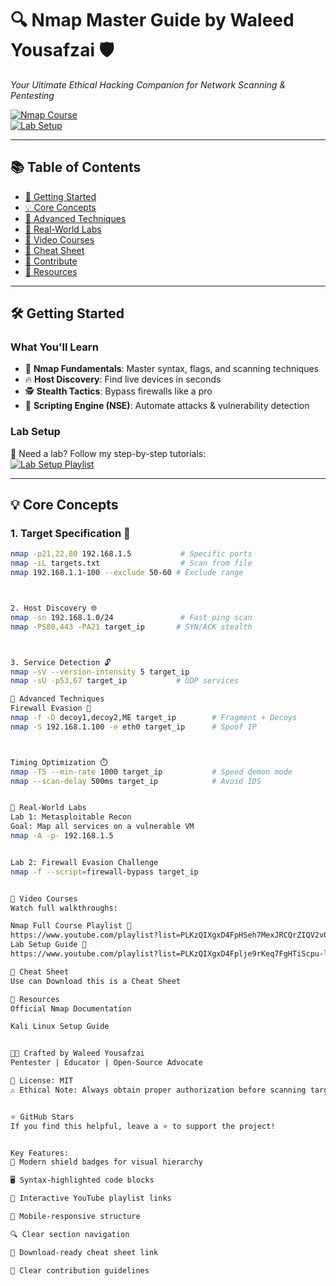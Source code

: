 # 🔍 Nmap Master Guide by Waleed Yousafzai 🛡️  
*Your Ultimate Ethical Hacking Companion for Network Scanning & Pentesting*  

[![Nmap Course](https://img.shields.io/badge/YouTube-Nmap_Course-FF0000?style=for-the-badge&logo=youtube)](https://www.youtube.com/playlist?list=PLKzQIXgxD4FpHSeh7MexJRCQrZIQV2v0h)  
[![Lab Setup](https://img.shields.io/badge/YouTube-Lab_Setup-FF0000?style=for-the-badge&logo=youtube)](https://www.youtube.com/playlist?list=PLKzQIXgxD4Fplje9rKeq7FgHTiScpu-l8)  

---

## 📚 Table of Contents  
- [🚀 Getting Started](#-getting-started)  
- [💡 Core Concepts](#-core-concepts)  
- [🚨 Advanced Techniques](#-advanced-techniques)  
- [🎯 Real-World Labs](#-real-world-labs)  
- [🎥 Video Courses](#-video-courses)  
- [📝 Cheat Sheet](#-cheat-sheet)  
- [🤝 Contribute](#-contribute)  
- [📌 Resources](#-resources)  

---

## 🛠️ Getting Started  

### What You'll Learn  
- 🎯 **Nmap Fundamentals**: Master syntax, flags, and scanning techniques  
- 🔥 **Host Discovery**: Find live devices in seconds  
- 🕵️ **Stealth Tactics**: Bypass firewalls like a pro  
- 🤖 **Scripting Engine (NSE)**: Automate attacks & vulnerability detection  

### Lab Setup  
🔧 Need a lab? Follow my step-by-step tutorials:  
[![Lab Setup Playlist](https://img.shields.io/badge/WATCH_LAB_SETUP-FF0000?style=flat&logo=youtube)](https://www.youtube.com/playlist?list=PLKzQIXgxD4Fplje9rKeq7FgHTiScpu-l8)  

---

## 💡 Core Concepts  

### 1. Target Specification 🎯  
```bash
nmap -p21,22,80 192.168.1.5           # Specific ports  
nmap -iL targets.txt                  # Scan from file  
nmap 192.168.1.1-100 --exclude 50-60 # Exclude range  



2. Host Discovery 🌐
nmap -sn 192.168.1.0/24               # Fast ping scan  
nmap -PS80,443 -PA21 target_ip       # SYN/ACK stealth  



3. Service Detection 🔓
nmap -sV --version-intensity 5 target_ip  
nmap -sU -p53,67 target_ip           # UDP services  

🚨 Advanced Techniques
Firewall Evasion 🎩
nmap -f -D decoy1,decoy2,ME target_ip        # Fragment + Decoys  
nmap -S 192.168.1.100 -e eth0 target_ip      # Spoof IP  



Timing Optimization ⏱️
nmap -T5 --min-rate 1000 target_ip           # Speed demon mode  
nmap --scan-delay 500ms target_ip            # Avoid IDS  


🎯 Real-World Labs
Lab 1: Metasploitable Recon
Goal: Map all services on a vulnerable VM
nmap -A -p- 192.168.1.5


Lab 2: Firewall Evasion Challenge
nmap -f --script=firewall-bypass target_ip


🎥 Video Courses
Watch full walkthroughs:

Nmap Full Course Playlist 🔗
https://www.youtube.com/playlist?list=PLKzQIXgxD4FpHSeh7MexJRCQrZIQV2v0h
Lab Setup Guide 🔧
https://www.youtube.com/playlist?list=PLKzQIXgxD4Fplje9rKeq7FgHTiScpu-l8

📝 Cheat Sheet
Use can Download this is a Cheat Sheet

📌 Resources
Official Nmap Documentation

Kali Linux Setup Guide


👨‍💻 Crafted by Waleed Yousafzai
Pentester | Educator | Open-Source Advocate

📜 License: MIT
⚠️ Ethical Note: Always obtain proper authorization before scanning targets.


⭐ GitHub Stars
If you find this helpful, leave a ⭐ to support the project!


Key Features:
🎨 Modern shield badges for visual hierarchy

🖥️ Syntax-highlighted code blocks

🔗 Interactive YouTube playlist links

📱 Mobile-responsive structure

🔍 Clear section navigation

💾 Download-ready cheat sheet link

🤝 Clear contribution guidelines
